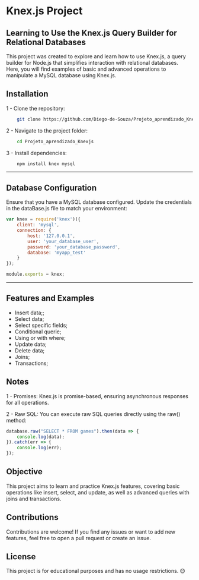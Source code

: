 # Knex.js Project

## Learning to Use the Knex.js Query Builder for Relational Databases
This project was created to explore and learn how to use Knex.js, a query builder for Node.js that simplifies interaction with relational databases. Here, you will find examples of basic and advanced operations to manipulate a MySQL database using Knex.js.

## Installation
1 - Clone the repository:
```bash
    git clone https://github.com/Diego-de-Souza/Projeto_aprendizado_Knexjs
```
2 - Navigate to the project folder:
```bash
    cd Projeto_aprendizado_Knexjs
```
3 - Install dependencies:
```bash
    npm install knex mysql
```
--- 

## Database Configuration
Ensure that you have a MySQL database configured. Update the credentials in the dataBase.js file to match your environment:
```javascript
var knex = require('knex')({
    client: 'mysql',
    connection: {
        host: '127.0.0.1',
        user: 'your_database_user',
        password: 'your_database_password',
        database: 'myapp_test'
    }
});

module.exports = knex;
```
---
## Features and Examples
 - Insert data;;
 - Select data;
 - Select specific fields;
 - Conditional querie;
 - Using or with where;
 - Update data;
 - Delete data;
 - Joins;
 - Transactions;

## Notes
1 - Promises: Knex.js is promise-based, ensuring asynchronous responses for all operations.

2 - Raw SQL: You can execute raw SQL queries directly using the raw() method:
```javascript
database.raw("SELECT * FROM games").then(data => {
    console.log(data);
}).catch(err => {
    console.log(err);
});
```



## Objective
This project aims to learn and practice Knex.js features, covering basic operations like insert, select, and update, as well as advanced queries with joins and transactions.

## Contributions
Contributions are welcome! If you find any issues or want to add new features, feel free to open a pull request or create an issue.

## License
This project is for educational purposes and has no usage restrictions. 😊
